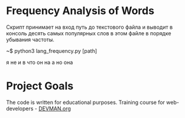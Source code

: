 # Frequency Analysis of Words

Скрипт принимает на вход путь до текстового файла и выводит в консоль десять самых популярных слов в этом файле в порядке убывания частоты.

~$ python3 lang_frequency.py [path]

я не и в что он на а но она

# Project Goals

The code is written for educational purposes. Training course for web-developers - [DEVMAN.org](https://devman.org)
